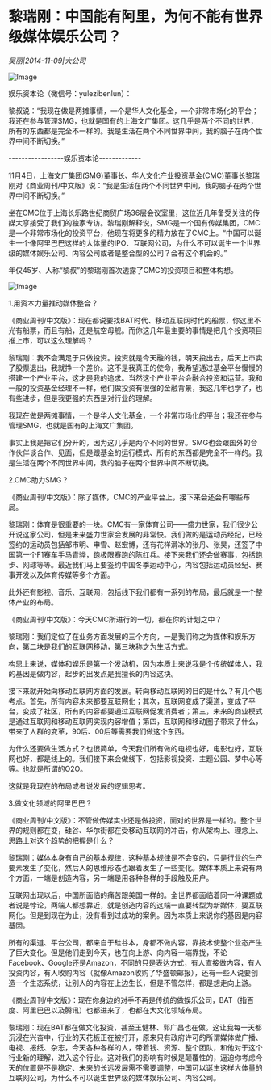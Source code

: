 # 黎瑞刚：中国能有阿里，为何不能有世界级媒体娱乐公司？

*吴丽|2014-11-09|大公司*

![Image](http://p2.pstatp.com/large/pgc-image/1521701216809ce30005fa3)

娱乐资本论（微信号：yulezibenlun）：

黎叔说：“我现在做是两摊事情，一个是华人文化基金，一个非常市场化的平台；我还在参与管理SMG，也就是国有的上海文广集团。这几乎是两个不同的世界，所有的东西都是完全不一样的。我是生活在两个不同世界中间，我的脑子在两个世界中间不断切换。”

-----------------娱乐资本论-------------

11月4日，上海文广集团(SMG)董事长、华人文化产业投资基金(CMC)董事长黎瑞刚对《商业周刊/中文版》说：“我是生活在两个不同世界中间，我的脑子在两个世界中间不断切换。”

坐在CMC位于上海长乐路世纪商贸广场36层会议室里，这位近几年备受关注的传媒大亨接受了我们的独家专访。黎瑞刚解释说，SMG是一个国有传媒集团，CMC是一个非常市场化的投资平台，他现在将更多的精力放在了CMC上。“中国可以诞生一个像阿里巴巴这样的大体量的IPO、互联网公司，为什么不可以诞生一个世界级的媒体娱乐公司、内容公司或者是整合型的公司？会有这个机会的。”

年仅45岁、人称“黎叔”的黎瑞刚首次透露了CMC的投资项目和整体构想。

![Image](http://p2.pstatp.com/large/pgc-image/1521701216844ed3077da05)

1.用资本力量推动媒体整合？

《商业周刊/中文版》：现在都说要找BAT时代、移动互联网时代的船票，你这里不光有船票，而且有船，还是航空母舰。而你这几年最主要的事情是把几个投资项目推上市，可以这么理解吗？

黎瑞刚：我不会满足于只做投资。投资就是今天融的钱，明天投出去，后天上市卖了股票退出，我就挣一个差价。这不是我真正的使命，我希望通过基金平台慢慢的搭建一个产业平台，这才是我的追求。当然这个产业平台会融合投资和运营。我和一般的投资基金经理不一样，他们做投资有很强的金融背景，我这几年也学了，也有些进步，但是我更强的东西是对行业的理解。

我现在做是两摊事情，一个是华人文化基金，一个非常市场化的平台；我还在参与管理SMG，也就是国有的上海文广集团。

事实上我是把它们分开的，因为这几乎是两个不同的世界。SMG也会跟国外的合作伙伴谈合作、见面，但是跟基金的运行模式、所有的东西都是完全不一样的。我是生活在两个不同世界中间，我的脑子在两个世界中间不断切换。

2.CMC助力SMG？

《商业周刊/中文版》：除了媒体，CMC的产业平台上，接下来会还会有哪些布局。

黎瑞刚：体育是很重要的一块。CMC有一家体育公司——盛力世家，我们很少公开说这家公司，但是未来盛力世家会发展的非常快。我们做的是运动员经纪，已经签约的运动员包括邹市明、申雪、赵宏博，还有花样滑冰的张丹、张昊，还签了中国第一个F1赛车手马青骅，跑极限赛跑的陈红兵。接下来我们还会做赛事，包括跑步、网球等等。最近我们马上要签约中国冬季运动中心，内容包括运动员经纪、赛事开发以及体育传媒等多个方面。

此外还有影视、音乐、互联网，包括线下我们都有一系列的布局，最后就是一个整体产业的布局。

《商业周刊/中文版》：今天CMC所进行的一切，都在你的计划之中？

黎瑞刚：我们定位了在业务方面发展的三个方向，一是我们称之为媒体和娱乐方向，第二块是我们的互联网移动，第三块称之为生活方式。

构思上来说，媒体和娱乐是第一个发动机，因为本质上来说我是个传统媒体人，我的基因是做内容，起步的出发点是我擅长的内容这块。

接下来就开始向移动互联网方面的发展。转向移动互联网的目的是什么？有几个思考点。首先，所有内容未来都要互联网化；其次，互联网变成了渠道，变成了平台，变成了社区，所有的内容都要通过互联网促发消费者；第三，未来的商业模式是通过互联网和移动互联网实现内容增值；第四，互联网和移动圈子带来了什么，带来了人群的变革，90后、00后等需要我们做这个东西。

为什么还要做生活方式？也很简单，今天我们所有做的电视也好，电影也好，互联网也好，都是线上的。我们接下来会做线下，包括影视投资、主题公园、梦中心等等。也就是所谓的O2O。

这就是我现在的布局或者说发展的逻辑思考。

3.做文化领域的阿里巴巴？

《商业周刊/中文版》：不管做传媒实业还是做投资，面对的世界是一样的。整个世界的规则都在变，硅谷、华尔街都在受移动互联网的冲击，你从架构上、理念上、思路上对这个趋势的把握是什么？

黎瑞刚：媒体本身有自己的基本规律，这种基本规律是不会变的，只是行业的生产要素发生了变化，然后人的思维形态也跟着发生了一些变化。媒体本质上来说有两个方面，一端是创造内容，另一端是用各种各样的手段触及用户。

互联网出现以后，中国所面临的痛苦跟美国一样的。全世界都面临着同一种课题或者说是悖论，两端人都想靠近，就是创造内容的这端一直要转型为新媒体，要互联网化。但是到现在为止，没有看到过成功的案例。因为本质上来说你的基因是内容基因。

所有的渠道、平台公司，都来自于硅谷本，身都不做内容，靠技术使整个业态产生了巨大变化。但是他们走到今天，也在向上游、向内容一端靠拢，不论Facebook、Google还是Amazon，不同的只是表达方式，有人直接做内容，有人投资内容，有人收购内容（就像Amazon收购了华盛顿邮报），还有一些人说要创造一个生态系统，让别人的内容在上边生长，但是不管怎样，都是想走向上游。

《商业周刊/中文版》：现在你身边的对手不再是传统的做娱乐公司，BAT（指百度、阿里巴巴以及腾讯）也都进来了，也都在大文化领域布局。

黎瑞刚：现在BAT都在做文化投资，甚至王健林、郭广昌也在做。这让我每一天都沉浸在兴奋中，行业的天花板正在被打开，原来只有政府许可的所谓媒体做广播、电视、报纸、杂志，今天各种各样的人，带着钱、资源、整个团队，和他对于这个行业新的理解，进入这个行业。这对我们的影响有时候是颠覆性的，逼迫你考虑今天的位置是不是稳定、未来的长远发展需不需要调整，中国可以诞生这样大体量的互联网公司，为什么不可以诞生世界级的媒体娱乐公司、内容公司。

